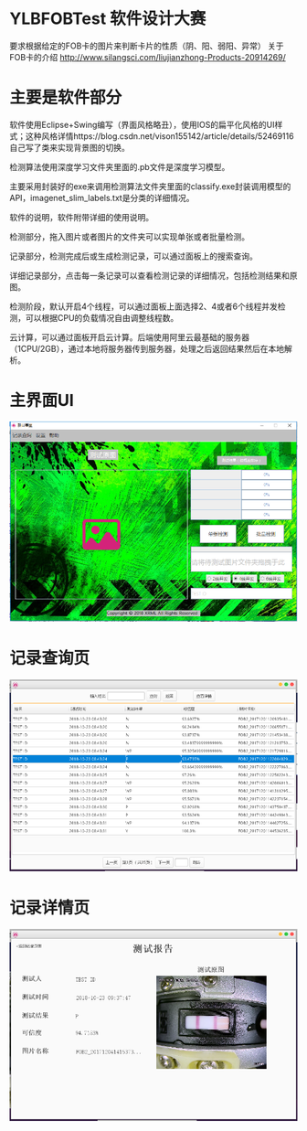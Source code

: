 # YLBFOBTest 软件设计大赛
要求根据给定的FOB卡的图片来判断卡片的性质（阴、阳、弱阳、异常）
关于FOB卡的介绍 http://www.silangsci.com/liujianzhong-Products-20914269/
# 主要是软件部分
 软件使用Eclipse+Swing编写（界面风格略丑），使用IOS的扁平化风格的UI样式；这种风格详情https://blog.csdn.net/vison155142/article/details/52469116 自己写了类来实现背景图的切换。
 
 检测算法使用深度学习文件夹里面的.pb文件是深度学习模型。
 
 主要采用封装好的exe来调用检测算法文件夹里面的classify.exe封装调用模型的API，imagenet_slim_labels.txt是分类的详细情况。
 
 软件的说明，软件附带详细的使用说明。
 
 检测部分，拖入图片或者图片的文件夹可以实现单张或者批量检测。
 
 记录部分，检测完成后或生成检测记录，可以通过面板上的搜索查询。
 
 详细记录部分，点击每一条记录可以查看检测记录的详细情况，包括检测结果和原图。
 
 检测阶段，默认开启4个线程，可以通过面板上面选择2、4或者6个线程并发检测，可以根据CPU的负载情况自由调整线程数。
 
 云计算，可以通过面板开启云计算。后端使用阿里云最基础的服务器（1CPU/2GB），通过本地将服务器传到服务器，处理之后返回结果然后在本地解析。
 # 主界面UI
 ![Image 主界面](https://raw.githubusercontent.com/MacRylynn/YLBFOBTest/master/image/UI.png)
 # 记录查询页
  ![Image 记录查询页](https://raw.githubusercontent.com/MacRylynn/YLBFOBTest/master/image/LOG.png)
# 记录详情页
  ![Image 记录详情页](https://raw.githubusercontent.com/MacRylynn/YLBFOBTest/master/image/LOGDETAIL.png)

